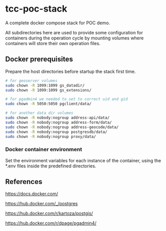 # tcc-poc-stack

A complete docker compose stack for POC demo.

All subdirectories here are used to provide some configuration for containers during the operation cycle by mounting volumes where containers will store their own operation files.

## Docker prerequisites

Prepare the host directories before startup the stack first time.

```sh
# for geoserver volumes
sudo chown -R 1099:1099 gs_datadir/
sudo chown -R 1099:1099 gs_extensions/

# for pgadmin4 we needed to set to correct uid and gid
sudo chown -R 5050:5050 pgclient/data/

# for another data dir volumes
sudo chown -R nobody:nogroup address-api/data/
sudo chown -R nobody:nogroup address-form/data/
sudo chown -R nobody:nogroup address-geocode/data/
sudo chown -R nobody:nogroup postgresdb/data/
sudo chown -R nobody:nogroup proxy/data/
```

### Docker container environment

Set the environment variables for each instance of the container, using the *.env files inside the predefined directories.

## References

https://docs.docker.com/

https://hub.docker.com/_/postgres

https://hub.docker.com/r/kartoza/postgis/

https://hub.docker.com/r/dpage/pgadmin4/